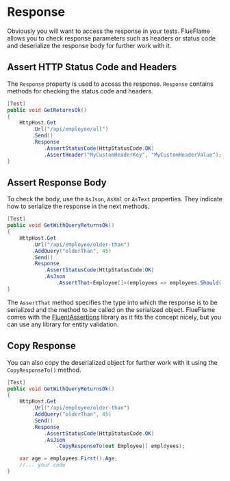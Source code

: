 # Response

Obviously you will want to access the response in your tests. FlueFlame allows you to check response parameters such as headers or status code and deserialize the response body for further work with it.

## Assert HTTP Status Code and Headers

The `Response` property is used to access the response. `Response` contains methods for checking the status code and headers.

```csharp
[Test]
public void GetReturnsOk()
{
    HttpHost.Get
        .Url("/api/employee/all")
        .Send()
        .Response
            .AssertStatusCode(HttpStatusCode.OK)
            .AssertHeader("MyCustomHeaderKey", "MyCustomHeaderValue");
}
```

## Assert Response Body

To check the body, use the `AsJson`, `AsXml` or `AsText` properties. They indicate how to serialize the response in the next methods.

```csharp
[Test]
public void GetWithQueryReturnsOk()
{
    HttpHost.Get
        .Url("/api/employee/older-than")
        .AddQuery("olderThan", 45)
        .Send()
        .Response
            .AssertStatusCode(HttpStatusCode.OK)
            .AsJson
                .AssertThat<Employee[]>(employees => employees.Should().NotContain(x => x.Age < 45));
}
```

The `AssertThat` method specifies the type into which the response is to be serialized and the method to be called on the serialized object. FlueFlame comes with the [FluentAssertions](https://fluentassertions.com/) library as it fits the concept nicely, but you can use any library for entity validation.

## Copy Response

You can also copy the deserialized object for further work with it using the `CopyResponseTo()` method.

```csharp
[Test]
public void GetWithQueryReturnsOk()
{
    HttpHost.Get
        .Url("/api/employee/older-than")
        .AddQuery("olderThan", 45)
        .Send()
        .Response
            .AssertStatusCode(HttpStatusCode.OK)
            .AsJson
                .CopyResponseTo(out Employee[] employees);

    var age = employees.First().Age;
    //... your code
}
```